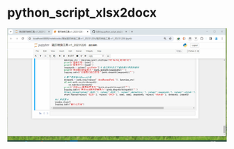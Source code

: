 # python_script_xlsx2docx
![Alt Text](https://github.com/wanghannew1/python_script_xlsx2docx/blob/main/%E7%94%9F%E6%88%90%E7%BB%93%E6%9E%9C/%E6%93%8D%E4%BD%9C%E8%BF%87%E7%A8%8B.gif)
